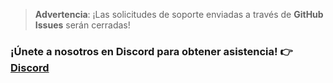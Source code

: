 > **Advertencia**: ¡Las solicitudes de soporte enviadas a través de **GitHub Issues** serán cerradas!

### ¡Únete a nosotros en Discord para obtener asistencia! 👉 [Discord](https://discord.gg/XahRyRCmkM)
